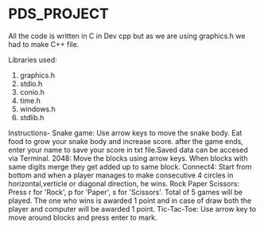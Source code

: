 # PDS_PROJECT
All the code is written in C in Dev cpp but as we are using graphics.h we had to make C++ file.

Libraries used:
1. graphics.h
2. stdio.h
3. conio.h
4. time.h
5. windows.h
6. stdlib.h

Instructions-
Snake game: Use arrow keys to move the snake body. Eat food to grow your snake body and increase score. after the game ends, enter your name to save your score in txt file.Saved data can be accesed via Terminal.
2048: Move the blocks using arrow keys. When blocks with same digits merge they get added up to same block.
Connect4: Start from bottom and when a player manages to make consecutive 4 circles in horizontal,verticle or diagonal direction, he wins.
Rock Paper Scissors: Press r for 'Rock', p for 'Paper', s for 'Scissors'. Total of 5  games will be played. The one who wins is awarded 1 point and in case of draw both the player and computer will be awarded 1 point.
Tic-Tac-Toe: Use arrow key to move around blocks and press enter to mark.




